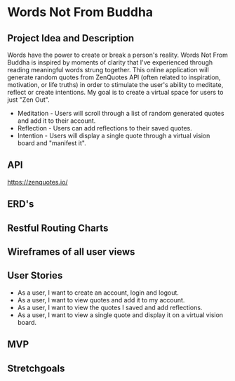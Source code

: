 # Words Not From Buddha

## Project Idea and Description

Words have the power to create or break a person's reality. 
Words Not From Buddha is inspired by moments of clarity that I've experienced through reading meaningful words strung together. This online application will generate random quotes from ZenQuotes API (often related to inspiration, motivation, or life truths) in order to stimulate the user's ability to meditate, reflect or create intentions. 
My goal is to create a virtual space for users to just "Zen Out".

* Meditation - Users will scroll through a list of random generated quotes and add it to their account.
* Reflection - Users can add reflections to their saved quotes.
* Intention - Users will display a single quote through a virtual vision board and "manifest it".

## API

https://zenquotes.io/

## ERD's

## Restful Routing Charts

## Wireframes of all user views

## User Stories

* As a user, I want to create an account, login and logout.
* As a user, I want to view quotes and add it to my account.
* As a user, I want to view the quotes I saved and add reflections.
* As a user, I want to view a single quote and display it on a virtual vision board.

## MVP

## Stretchgoals